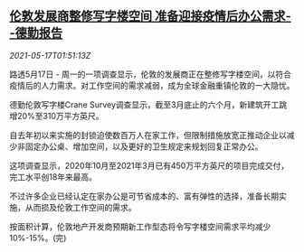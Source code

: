 <!--1621216863000-->
[伦敦发展商整修写字楼空间 准备迎接疫情后办公需求--德勤报告](https://cn.reuters.com/article/london-office-building-demand-0517-idCNKCS2CY041)
------

<div><i>2021-05-17T01:51:13Z</i></div><p>路透5月17日 - 周一的一项调查显示，伦敦的发展商正在整修写字楼空间，以符合疫情后的人力需求。对工作空间的需求减弱，成为全球金融重镇伦敦的一大隐忧。</p><p>德勤伦敦写字楼Crane Survey调查显示，截至3月底止的六个月，新建筑开工跳增20%至310万平方英尺。</p><p>自去年初以来实施的封锁迫使数百万人在家工作，但限制措施放宽正推动企业以减少非固定办公桌、增加空间，以及更好的卫生规定来规划回复正常办公。</p><p>这项调查显示，2020年10月至2021年3月已有450万平方英尺的项目完成交付，完工水平创18年来最高。</p><p>不过许多企业已经认定在家办公是可节省成本的、富有弹性的选择，准备长期实施，从而损及伦敦工作空间的需求。</p><p>按面积计算，伦敦地产开发商预期新工作型态将令写字楼空间需求平均减少10%-15%。(完)</p>
